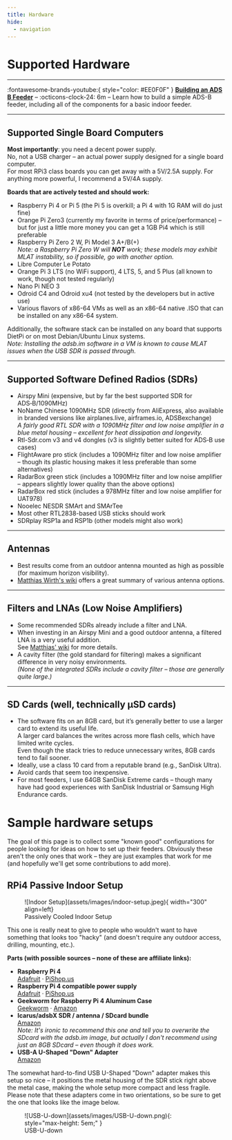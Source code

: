 ```yaml
---
title: Hardware
hide:
  - navigation
---
```


# Supported Hardware

---

:fontawesome-brands-youtube:{ style="color: #EE0F0F" }
__[Building an ADS B Feeder]__ – :octicons-clock-24:
6m – Learn how to build a simple ADS-B feeder, including all of the components for a basic indoor feeder.

[Building an ADS B Feeder]: https://www.youtube.com/watch?v=PKQBfQD1C5M

---


## Supported Single Board Computers

**Most importantly**: you need a decent power supply.  
No, not a USB charger – an actual power supply designed for a single board computer.  
For most RPi3 class boards you can get away with a 5V/2.5A supply. For anything more powerful, I recommend a 5V/4A supply.

**Boards that are actively tested and should work:**

- Raspberry Pi 4 or Pi 5 (the Pi 5 is overkill; a Pi 4 with 1G RAM will do just fine)
- Orange Pi Zero3 (currently my favorite in terms of price/performance) – but for just a little more money you can get a 1GB Pi4 which is still preferable
- Raspberry Pi Zero 2 W, Pi Model 3 A+/B(+)  
  *Note: a Raspberry Pi Zero W will **NOT** work; these models may exhibit MLAT instability, so if possible, go with another option.*
- Libre Computer Le Potato
- Orange Pi 3 LTS (no WiFi support), 4 LTS, 5, and 5 Plus (all known to work, though not tested regularly)
- Nano Pi NEO 3
- Odroid C4 and Odroid xu4 (not tested by the developers but in active use)
- Various flavors of x86-64 VMs as well as an x86-64 native .ISO that can be installed on any x86-64 system.

Additionally, the software stack can be installed on any board that supports DietPi or on most Debian/Ubuntu Linux systems.  
*Note: Installing the adsb.im software in a VM is known to cause MLAT issues when the USB SDR is passed through.*

---

## Supported Software Defined Radios (SDRs)

- Airspy Mini (expensive, but by far the best supported SDR for ADS‑B/1090MHz)
- NoName Chinese 1090MHz SDR (directly from AliExpress, also available in branded versions like airplanes.live, airframes.io, ADSBexchange)  
  *A fairly good RTL SDR with a 1090MHz filter and low noise amplifier in a blue metal housing – excellent for heat dissipation and longevity.*
- Rtl-Sdr.com v3 and v4 dongles (v3 is slightly better suited for ADS‑B use cases)
- FlightAware pro stick (includes a 1090MHz filter and low noise amplifier – though its plastic housing makes it less preferable than some alternatives)
- RadarBox green stick (includes a 1090MHz filter and low noise amplifier – appears slightly lower quality than the above options)
- RadarBox red stick (includes a 978MHz filter and low noise amplifier for UAT978)
- Nooelec NESDR SMArt and SMArTee
- Most other RTL2838-based USB sticks should work
- SDRplay RSP1a and RSP1b (other models might also work)

---

## Antennas

- Best results come from an outdoor antenna mounted as high as possible (for maximum horizon visibility).
- [Matthias Wirth's wiki](https://github.com/wiedehopf/adsb-wiki/wiki/adsb-receiver-shopping-list#antenna-choices) offers a great summary of various antenna options.

---

## Filters and LNAs (Low Noise Amplifiers)

- Some recommended SDRs already include a filter and LNA.
- When investing in an Airspy Mini and a good outdoor antenna, a filtered LNA is a very useful addition.  
  See [Matthias' wiki](https://github.com/wiedehopf/adsb-wiki/wiki/adsb-receiver-shopping-list#high-performance-sdr--lna-combo) for more details.
- A cavity filter (the gold standard for filtering) makes a significant difference in very noisy environments.  
  *(None of the integrated SDRs include a cavity filter – those are generally quite large.)*

---

## SD Cards (well, technically µSD cards)

- The software fits on an 8GB card, but it’s generally better to use a larger card to extend its useful life.  
  A larger card balances the writes across more flash cells, which have limited write cycles.  
  Even though the stack tries to reduce unnecessary writes, 8GB cards tend to fail sooner.
- Ideally, use a class 10 card from a reputable brand (e.g., SanDisk Ultra).
- Avoid cards that seem too inexpensive.
- For most feeders, I use 64GB SanDisk Extreme cards – though many have had good experiences with SanDisk Industrial or Samsung High Endurance cards.


# Sample hardware setups

The goal of this page is to collect some "known good" configurations for people looking for ideas on how to set up their feeders. Obviously these aren't the only ones that work – they are just examples that work for me (and hopefully we'll get some contributions to add more).

## RPi4 Passive Indoor Setup

<figure markdown="span">
    ![Indoor Setup](assets/images/indoor-setup.jpeg){ width="300" align=left}
    <figcaption>Passively Cooled Indoor Setup</figcaption>
</figure>

This one is really neat to give to people who wouldn't want to have something that looks too "hacky" (and doesn't require any outdoor access, drilling, mounting, etc.).

**Parts (with possible sources – none of these are affiliate links):**

- **Raspberry Pi 4**  
  [Adafruit](https://www.adafruit.com/product/4295) · [PiShop.us](https://www.pishop.us/product/raspberry-pi-4-model-b-1gb)
- **Raspberry Pi 4 compatible power supply**  
  [Adafruit](https://www.adafruit.com/product/4298) · [PiShop.us](https://www.pishop.us/product/usb-c-power-supply-5-1v-3-0a-black-ul-listed/)
- **Geekworm for Raspberry Pi 4 Aluminum Case**  
  [Geekworm](https://geekworm.com/products/raspberry-pi-4-heavy-duty-aluminum-passive-cooling-metal-case) · [Amazon](https://www.amazon.com/gp/product/B07ZVJDRF3)
- **Icarus/adsbX SDR / antenna / SDcard bundle**  
  [Amazon](https://www.amazon.com/dp/B09F2ND4R6)  
  *Note: It's ironic to recommend this one and tell you to overwrite the SDcard with the adsb.im image, but actually I don't recommend using just an 8GB SDcard – even though it does work.*
- **USB-A U-Shaped "Down" Adapter**  
  [Amazon](https://www.amazon.com/gp/product/B0C2CQGMLG)

The somewhat hard-to-find USB U-Shaped "Down" adapter makes this setup so nice – it positions the metal housing of the SDR stick right above the metal case, making the whole setup more compact and less fragile. Please note that these adapters come in two orientations, so be sure to get the one that looks like the image below.


<figure markdown="span">
    ![USB-U-down](assets/images/USB-U-down.png){: style="max-height: 5em;" }
    <figcaption>USB-U-down</figcaption>
</figure>
